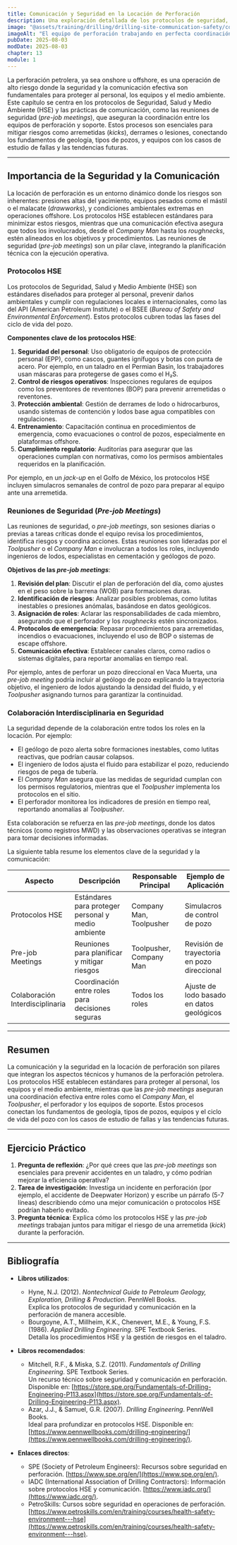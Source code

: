 ```yaml
---
title: Comunicación y Seguridad en la Locación de Perforación
description: Una exploración detallada de los protocolos de seguridad, salud y medio ambiente (HSE) y las prácticas de comunicación en la locación de perforación, con énfasis en las reuniones de seguridad (*pre-job meetings*). Este capítulo conecta los fundamentos de los equipos, roles y operaciones con la gestión de riesgos en el sitio.
image: "@assets/training/drilling/drilling-site-communication-safety/cover.jpg"
imageAlt: "El equipo de perforación trabajando en perfecta coordinación en la plataforma"
pubDate: 2025-08-03
modDate: 2025-08-03
chapter: 13
module: 1
---
```


La perforación petrolera, ya sea onshore u offshore, es una operación de alto riesgo donde la seguridad y la comunicación efectiva son fundamentales para proteger al personal, los equipos y el medio ambiente. Este capítulo se centra en los protocolos de Seguridad, Salud y Medio Ambiente (HSE) y las prácticas de comunicación, como las reuniones de seguridad (*pre-job meetings*), que aseguran la coordinación entre los equipos de perforación y soporte. Estos procesos son esenciales para mitigar riesgos como arremetidas (*kicks*), derrames o lesiones, conectando los fundamentos de geología, tipos de pozos, y equipos con los casos de estudio de fallas y las tendencias futuras.

---

## Importancia de la Seguridad y la Comunicación

La locación de perforación es un entorno dinámico donde los riesgos son inherentes: presiones altas del yacimiento, equipos pesados como el mástil o el malacate (*drawworks*), y condiciones ambientales extremas en operaciones offshore. Los protocolos HSE establecen estándares para minimizar estos riesgos, mientras que una comunicación efectiva asegura que todos los involucrados, desde el *Company Man* hasta los *roughnecks*, estén alineados en los objetivos y procedimientos. Las reuniones de seguridad (*pre-job meetings*) son un pilar clave, integrando la planificación técnica con la ejecución operativa.

### Protocolos HSE

Los protocolos de Seguridad, Salud y Medio Ambiente (HSE) son estándares diseñados para proteger al personal, prevenir daños ambientales y cumplir con regulaciones locales e internacionales, como las del API (American Petroleum Institute) o el BSEE (*Bureau of Safety and Environmental Enforcement*). Estos protocolos cubren todas las fases del ciclo de vida del pozo.

**Componentes clave de los protocolos HSE**:

1. **Seguridad del personal**: Uso obligatorio de equipos de protección personal (EPP), como cascos, guantes ignífugos y botas con punta de acero. Por ejemplo, en un taladro en el Permian Basin, los trabajadores usan máscaras para protegerse de gases como el H₂S.
2. **Control de riesgos operativos**: Inspecciones regulares de equipos como los preventores de reventones (BOP) para prevenir arremetidas o reventones.
3. **Protección ambiental**: Gestión de derrames de lodo o hidrocarburos, usando sistemas de contención y lodos base agua compatibles con regulaciones.
4. **Entrenamiento**: Capacitación continua en procedimientos de emergencia, como evacuaciones o control de pozos, especialmente en plataformas offshore.
5. **Cumplimiento regulatorio**: Auditorías para asegurar que las operaciones cumplan con normativas, como los permisos ambientales requeridos en la planificación.

Por ejemplo, en un *jack-up* en el Golfo de México, los protocolos HSE incluyen simulacros semanales de control de pozo para preparar al equipo ante una arremetida.

### Reuniones de Seguridad (*Pre-job Meetings*)

Las reuniones de seguridad, o *pre-job meetings*, son sesiones diarias o previas a tareas críticas donde el equipo revisa los procedimientos, identifica riesgos y coordina acciones. Estas reuniones son lideradas por el *Toolpusher* o el *Company Man* e involucran a todos los roles, incluyendo ingenieros de lodos, especialistas en cementación y geólogos de pozo.

**Objetivos de las *pre-job meetings***:

1. **Revisión del plan**: Discutir el plan de perforación del día, como ajustes en el peso sobre la barrena (WOB) para formaciones duras.
2. **Identificación de riesgos**: Analizar posibles problemas, como lutitas inestables o presiones anómalas, basándose en datos geológicos.
3. **Asignación de roles**: Aclarar las responsabilidades de cada miembro, asegurando que el perforador y los *roughnecks* estén sincronizados.
4. **Protocolos de emergencia**: Repasar procedimientos para arremetidas, incendios o evacuaciones, incluyendo el uso de BOP o sistemas de escape offshore.
5. **Comunicación efectiva**: Establecer canales claros, como radios o sistemas digitales, para reportar anomalías en tiempo real.

Por ejemplo, antes de perforar un pozo direccional en Vaca Muerta, una *pre-job meeting* podría incluir al geólogo de pozo explicando la trayectoria objetivo, el ingeniero de lodos ajustando la densidad del fluido, y el *Toolpusher* asignando turnos para garantizar la continuidad.

### Colaboración Interdisciplinaria en Seguridad

La seguridad depende de la colaboración entre todos los roles en la locación. Por ejemplo:

- El geólogo de pozo alerta sobre formaciones inestables, como lutitas reactivas, que podrían causar colapsos.
- El ingeniero de lodos ajusta el fluido para estabilizar el pozo, reduciendo riesgos de pega de tubería.
- El *Company Man* asegura que las medidas de seguridad cumplan con los permisos regulatorios, mientras que el *Toolpusher* implementa los protocolos en el sitio.
- El perforador monitorea los indicadores de presión en tiempo real, reportando anomalías al *Toolpusher*.

Esta colaboración se refuerza en las *pre-job meetings*, donde los datos técnicos (como registros MWD) y las observaciones operativas se integran para tomar decisiones informadas.

La siguiente tabla resume los elementos clave de la seguridad y la comunicación:

| **Aspecto**              | **Descripción**                                      | **Responsable Principal**         | **Ejemplo de Aplicación**                     |
|--------------------------|----------------------------------------------------|-----------------------------------|----------------------------------------------|
| Protocolos HSE           | Estándares para proteger personal y medio ambiente | Company Man, Toolpusher           | Simulacros de control de pozo                |
| Pre-job Meetings         | Reuniones para planificar y mitigar riesgos        | Toolpusher, Company Man           | Revisión de trayectoria en pozo direccional  |
| Colaboración Interdisciplinaria | Coordinación entre roles para decisiones seguras | Todos los roles                   | Ajuste de lodo basado en datos geológicos    |

---

## Resumen

La comunicación y la seguridad en la locación de perforación son pilares que integran los aspectos técnicos y humanos de la perforación petrolera. Los protocolos HSE establecen estándares para proteger al personal, los equipos y el medio ambiente, mientras que las *pre-job meetings* aseguran una coordinación efectiva entre roles como el *Company Man*, el *Toolpusher*, el perforador y los equipos de soporte. Estos procesos conectan los fundamentos de geología, tipos de pozos, equipos y el ciclo de vida del pozo con los casos de estudio de fallas y las tendencias futuras.

---

## Ejercicio Práctico

1. **Pregunta de reflexión**: ¿Por qué crees que las *pre-job meetings* son esenciales para prevenir accidentes en un taladro, y cómo podrían mejorar la eficiencia operativa?
2. **Tarea de investigación**: Investiga un incidente en perforación (por ejemplo, el accidente de Deepwater Horizon) y escribe un párrafo (5-7 líneas) describiendo cómo una mejor comunicación o protocolos HSE podrían haberlo evitado.
3. **Pregunta técnica**: Explica cómo los protocolos HSE y las *pre-job meetings* trabajan juntos para mitigar el riesgo de una arremetida (*kick*) durante la perforación.

---

## Bibliografía

- **Libros utilizados**:
  - Hyne, N.J. (2012). *Nontechnical Guide to Petroleum Geology, Exploration, Drilling & Production*. PennWell Books.  
    Explica los protocolos de seguridad y comunicación en la perforación de manera accesible.
  - Bourgoyne, A.T., Millheim, K.K., Chenevert, M.E., & Young, F.S. (1986). *Applied Drilling Engineering*. SPE Textbook Series.  
    Detalla los procedimientos HSE y la gestión de riesgos en el taladro.

- **Libros recomendados**:
  - Mitchell, R.F., & Miska, S.Z. (2011). *Fundamentals of Drilling Engineering*. SPE Textbook Series.  
    Un recurso técnico sobre seguridad y comunicación en perforación. Disponible en: [https://store.spe.org/Fundamentals-of-Drilling-Engineering-P113.aspx](https://store.spe.org/Fundamentals-of-Drilling-Engineering-P113.aspx).
  - Azar, J.J., & Samuel, G.R. (2007). *Drilling Engineering*. PennWell Books.  
    Ideal para profundizar en protocolos HSE. Disponible en: [https://www.pennwellbooks.com/drilling-engineering/](https://www.pennwellbooks.com/drilling-engineering/).

- **Enlaces directos**:
  - SPE (Society of Petroleum Engineers): Recursos sobre seguridad en perforación. [https://www.spe.org/en/](https://www.spe.org/en/).
  - IADC (International Association of Drilling Contractors): Información sobre protocolos HSE y comunicación. [https://www.iadc.org/](https://www.iadc.org/).
  - PetroSkills: Cursos sobre seguridad en operaciones de perforación. [https://www.petroskills.com/en/training/courses/health-safety-environment---hse](https://www.petroskills.com/en/training/courses/health-safety-environment---hse).
